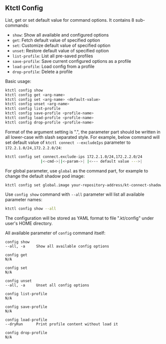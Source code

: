 Ktctl Config
---

List, get or set default value for command options. It contains 8 sub-commands:

- `show`: Show all available and configured options
- `get`: Fetch default value of specified option
- `set`: Customize default value of specified option
- `unset`: Restore default value of specified option
- `list-profile`: List all pre-saved profiles
- `save-profile`: Save current configured options as a profile
- `load-profile`: Load config from a profile
- `drop-profile`: Delete a profile

Basic usage:

```bash
ktctl config show
ktctl config get <arg-name>
ktctl config set <arg-name> <default-value>
ktctl config unset <arg-name>
ktctl config list-profile
ktctl config save-profile <profile-name>
ktctl config load-profile <profile-name>
ktctl config drop-profile <profile-name>
```

Format of the argument setting is "<command>.<parameter>", the parameter part should be written in all lower-case with slash separated style. For example, below command will set default value of `ktctl connect --excludeIps` parameter to `172.2.1.0/24,172.2.2.0/24`:

```bash
ktctl config set connect.exclude-ips 172.2.1.0/24,172.2.2.0/24
                |<-cmd->||<-param->| |<--- default value --->|
```

For global parameter, use `global` as the command part, for example to change the default shadow pod image:

```bash
ktctl config set global.image your-repository-address/kt-connect-shadow:latest
```

Use `config show` command with `--all` parameter will list all available parameter names:

```bash
ktctl config show --all
```

The configuration will be stored as YAML format to file ".kt/config" under user's HOME directory.

All available parameter of `config` command itself:

```
config show
--all, -a     Show all available config options

config get
N/A

config set
N/A

config unset
--all, -a     Unset all config options

config list-profile
N/A

config save-profile
N/A

config load-profile
--dryRun      Print profile content without load it

config drop-profile
N/A
```
